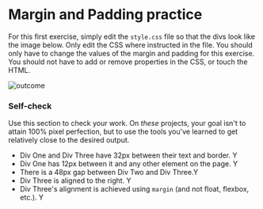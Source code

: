 # Margin and Padding practice

For this first exercise, simply edit the `style.css` file so that the divs look like the image below. Only edit the CSS where instructed in the file.  You should only have to change the values of the margin and padding for this exercise. You should not have to add or remove properties in the CSS, or touch the HTML.

![outcome](./desired-outcome.png)

### Self-check 
Use this section to check your work. On _these_ projects, your goal isn't to attain 100% pixel perfection, but to use the tools you've learned to get relatively close to the desired output.

- Div One and Div Three have 32px between their text and border. Y
- Div One has 12px between it and any other element on the page. Y
- There is a 48px gap between Div Two and Div Three.Y
- Div Three is aligned to the right. Y
- Div Three's alignment is achieved using `margin` (and not float, flexbox, etc.). Y